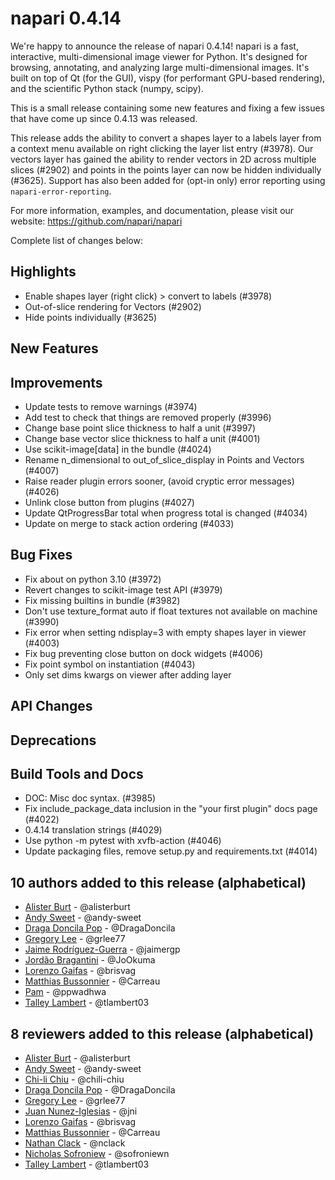 # napari 0.4.14

We're happy to announce the release of napari 0.4.14!
napari is a fast, interactive, multi-dimensional image viewer for Python.
It's designed for browsing, annotating, and analyzing large multi-dimensional
images. It's built on top of Qt (for the GUI), vispy (for performant GPU-based
rendering), and the scientific Python stack (numpy, scipy).

This is a small release containing some new features and fixing a few issues that have come up since 0.4.13 was released.

This release adds the ability to convert a shapes layer to a labels layer from a context menu available on right clicking the layer list entry (#3978). Our vectors layer has gained the 
ability to render vectors in 2D across multiple slices (#2902) and points in the points
layer can now be hidden individually (#3625). Support has also been added for (opt-in only) error reporting using `napari-error-reporting`.

For more information, examples, and documentation, please visit our website:
https://github.com/napari/napari

Complete list of changes below:

## Highlights
- Enable shapes layer (right click) > convert to labels (#3978)
- Out-of-slice rendering for Vectors (#2902)
- Hide points individually (#3625)

## New Features

## Improvements
- Update tests to remove warnings (#3974)
- Add test to check that things are removed properly (#3996)
- Change base point slice thickness to half a unit (#3997)
- Change base vector slice thickness to half a unit (#4001)
- Use scikit-image[data] in the bundle (#4024)
- Rename n_dimensional to out_of_slice_display in Points and Vectors (#4007)
- Raise reader plugin errors sooner, (avoid cryptic error messages) (#4026)
- Unlink close button from plugins (#4027)
- Update QtProgressBar total when progress total is changed (#4034)
- Update on merge to stack action ordering (#4033)

## Bug Fixes
- Fix about on python 3.10 (#3972)
- Revert changes to scikit-image test API (#3979)
- Fix missing builtins in bundle (#3982)
- Don't use texture_format auto if float textures not available on machine (#3990)
- Fix error when setting ndisplay=3 with empty shapes layer in viewer (#4003)
- Fix bug preventing close button on dock widgets (#4006)
- Fix point symbol on instantiation (#4043)
- Only set dims kwargs on viewer after adding layer

## API Changes

## Deprecations


## Build Tools and Docs
- DOC: Misc doc syntax. (#3985)
- Fix include_package_data inclusion in the "your first plugin" docs page (#4022)
- 0.4.14 translation strings (#4029)
- Use python -m pytest with xvfb-action (#4046)
- Update packaging files, remove setup.py and requirements.txt (#4014)

## 10 authors added to this release (alphabetical)
- [Alister Burt](https://github.com/napari/napari/commits?author=alisterburt) - @alisterburt
- [Andy Sweet](https://github.com/napari/napari/commits?author=andy-sweet) - @andy-sweet
- [Draga Doncila Pop](https://github.com/napari/napari/commits?author=DragaDoncila) - @DragaDoncila
- [Gregory Lee](https://github.com/napari/napari/commits?author=grlee77) - @grlee77
- [Jaime Rodríguez-Guerra](https://github.com/napari/napari/commits?author=jaimergp) - @jaimergp
- [Jordão Bragantini](https://github.com/napari/napari/commits?author=JoOkuma) - @JoOkuma
- [Lorenzo Gaifas](https://github.com/napari/napari/commits?author=brisvag) - @brisvag
- [Matthias Bussonnier](https://github.com/napari/napari/commits?author=Carreau) - @Carreau
- [Pam](https://github.com/napari/napari/commits?author=ppwadhwa) - @ppwadhwa
- [Talley Lambert](https://github.com/napari/napari/commits?author=tlambert03) - @tlambert03


## 8 reviewers added to this release (alphabetical)
- [Alister Burt](https://github.com/napari/napari/commits?author=alisterburt) - @alisterburt
- [Andy Sweet](https://github.com/napari/napari/commits?author=andy-sweet) - @andy-sweet
- [Chi-li Chiu](https://github.com/napari/napari/commits?author=chili-chiu) - @chili-chiu
- [Draga Doncila Pop](https://github.com/napari/napari/commits?author=DragaDoncila) - @DragaDoncila
- [Gregory Lee](https://github.com/napari/napari/commits?author=grlee77) - @grlee77
- [Juan Nunez-Iglesias](https://github.com/napari/napari/commits?author=jni) - @jni
- [Lorenzo Gaifas](https://github.com/napari/napari/commits?author=brisvag) - @brisvag
- [Matthias Bussonnier](https://github.com/napari/napari/commits?author=Carreau) - @Carreau
- [Nathan Clack](https://github.com/napari/napari/commits?author=nclack) - @nclack
- [Nicholas Sofroniew](https://github.com/napari/napari/commits?author=sofroniewn) - @sofroniewn
- [Talley Lambert](https://github.com/napari/napari/commits?author=tlambert03) - @tlambert03
  

